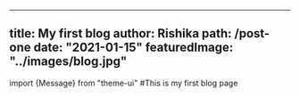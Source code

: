 ---
title: My first blog
author: Rishika
path: /post-one
date: "2021-01-15"
featuredImage: "../images/blog.jpg"
----
import {Message} from "theme-ui"
#This is my first blog page
